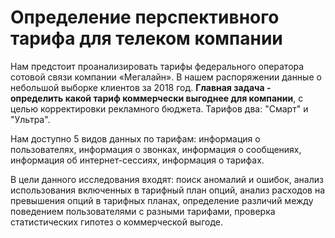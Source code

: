 # Определение перспективного тарифа для телеком компании

Нам предстоит проанализировать тарифы федерального оператора сотовой связи компании «Мегалайн». В нашем распоряжении данные о небольшой выборке клиентов за 2018 год. <b>Главная задача - определить какой тариф коммерчески выгоднее для компании</b>, с целью корректировки рекламного бюджета. Тарифов два: "Смарт" и "Ультра".

Нам доступно 5 видов данных по тарифам: информация о пользователях, информация о звонках, информация о сообщениях, информация об интернет-сессиях, информация о тарифах.

В цели данного исследования входят: поиск аномалий и ошибок, анализ использования включенных в тарифный план опций, анализ расходов на превышения опций в тарифных планах, определение различий между поведением пользователями с разными тарифами, проверка статистических гипотез о коммерческой выгоде.
